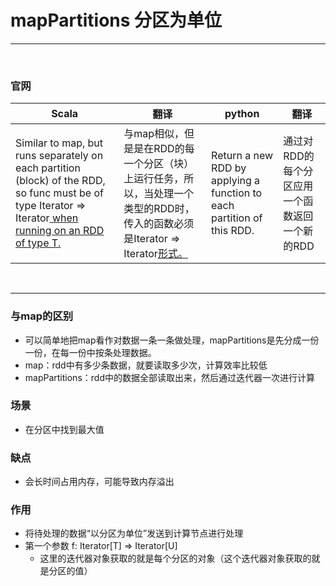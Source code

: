 # mapPartitions 分区为单位

---

<br>


### 官网
| Scala | 翻译  | python | 翻译  |
|-------|-----|--------|-----|
|Similar to map, but runs separately on each partition (block) of the RDD, so func must be of type Iterator<T> => Iterator<U> when running on an RDD of type T.|与map相似，但是是在RDD的每一个分区（块）上运行任务，所以，当处理一个<T>类型的RDD时，传入的函数必须是Iterator<T> => Iterator<U>形式。|Return a new RDD by applying a function to each partition of this RDD.|通过对RDD的每个分区应用一个函数返回一个新的RDD|

<br>

---

### 与map的区别
- 可以简单地把map看作对数据一条一条做处理，mapPartitions是先分成一份一份，在每一份中按条处理数据。
- map：rdd中有多少条数据，就要读取多少次，计算效率比较低
- mapPartitions：rdd中的数据全部读取出来，然后通过迭代器一次进行计算

### 场景
- 在分区中找到最大值

### 缺点
- 会长时间占用内存，可能导致内存溢出

### 作用
- 将待处理的数据“以分区为单位”发送到计算节点进行处理
- 第一个参数 f: Iterator[T] => Iterator[U]
  - 这里的迭代器对象获取的就是每个分区的对象（这个迭代器对象获取的就是分区的值）






